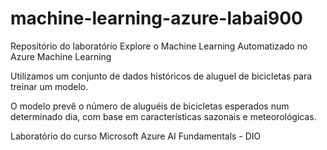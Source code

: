 # machine-learning-azure-labai900

Reposítório do laboratório Explore o Machine Learning Automatizado no Azure Machine Learning

Utilizamos um conjunto de dados históricos de aluguel de bicicletas para treinar um modelo.

O modelo prevê o número de aluguéis de bicicletas esperados num determinado dia, com base em características sazonais e meteorológicas.

Laboratório do curso Microsoft Azure AI Fundamentals - DIO

